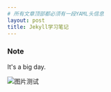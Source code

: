 ```yaml
---
# 所有文章顶部都必须有一段YAML头信息
layout: post
title: Jekyll学习笔记
---
```


### Note
It's a big day.

![图片测试]({{site.url}}/assets/images/test.jpeg)
